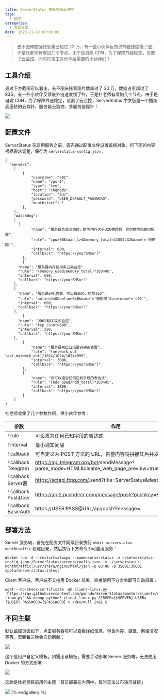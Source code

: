 ```yaml
---
title: ServerStatus 多服务器云监控
tags:
  - 监控
categories:
  - 资源分享
date: 2023-11-02 00:00:00
---
```


> 去不图床数据托管量已超过 23 万，有一些小伙伴反馈说外链速度慢了些，于是杜老师有增加几个节点。由于是自建 CDN，为了保障外链稳定，设置了云监控，同时将该工具分享给需要的小伙伴们！

<!-- more -->

## 工具介绍

通过下方截图可以看出，去不图床托管图片数超过了 23 万，数据占用超过了 93G。有一些小伙伴反馈说外链速度慢了些，于是杜老师有增加几个节点。由于是自建 CDN，为了保障外链稳定，设置了云监控，ServerStatus 中文版是一个酷炫高逼格的云探针、服务器云监控、多服务器探针：

![](https://cdn.dusays.com/2023/11/642-1.jpg)

## 配置文件

ServerStatus 在启用服务之前，需先通过配置文件设置监控对象，将下面的内容根据需求调整，保存为 `serverstatus-config.json`：

```
{
  "servers":
	[
		{
			"username": "s01",
			"name": "vps-1",
			"type": "kvm",
			"host": "chengdu",
			"location": "🇨🇳",
			"password": "USER_DEFAULT_PASSWORD",
			"monthstart": 1
		},
	],
	"watchdog":
	[
	  {
			"name": "服务器负载高监控，排除内存大于32G物理机，同时排除俄勒冈机器",
			"rule": "cpu>90&load_1>4&memory_total<33554432&name!='俄勒冈'",
			"interval": 600,
			"callback": "https://yourSMSurl"
		},
		{
      "name": "服务器内存使用率过高监控",
      "rule": "(memory_used/memory_total)*100>90",
      "interval": 600,
      "callback": "https://yourSMSurl"
    },
    {
      "name": "服务器宕机告警，排出俄勒冈，排除s02",
      "rule": "online4=0&online6=0&name!='俄勒冈'&username!='s02'",
      "interval": 600,
      "callback": "https://yourSMSurl"
    },
		{
      "name": "DDOS和CC攻击监控",
      "rule": "tcp_count>600",
      "interval": 300,
      "callback": "https://yourSMSurl"
    },
		{
			"name": "服务器月出口流量999GB告警",
			"rule": "(network_out-last_network_out)/1024/1024/1024>999",
			"interval": 3600,
			"callback": "https://yourSMSurl"
		},
		{
			"name": "你可以组合任何已知字段的表达式",
			"rule": "(hdd_used/hdd_total)*100>95",
			"interval": 1800,
			"callback": "https://yourSMSurl"
		}
	]
}
```

杜老师收集了几个参数作用，供小伙伴参考：

| 参数 | 作用 |
| - | - |
! rule | 可设置为任何已知字段的表达式 |
! interval | 最小通知间隔 |
! callback | 可自定义为 POST 方法的 URL，告警内容将拼接其后并发起回调 |
! callback Telegram | https://api.telegram.org/bot<Token>/sendMessage?parse_mode=HTML&disable_web_page_preview=true&chat_id=<ID>&text= |
! callback Server酱 | https://sctapi.ftqq.com/<Token>.send?title=ServerStatus&desp= |
! callback PushDeer | https://api2.pushdeer.com/message/push?pushkey=<Token>&text= |
! callback BasicAuth | https://USER:PASS@URL/api/push?message= |

## 部署方法

Server 服务端，首先在配置文件同级目录执行 `mkdir serverstatus-monthtraffic` 创建目录，然后执行下方命令即可启用服务：   

```
docker run -d --restart=always --name=serverstatus -v ~/serverstatus-config.json:/ServerStatus/server/config.json -v ~/serverstatus-monthtraffic:/usr/share/nginx/html/json -p 80:80 -p 35601:35601 cppla/serverstatus:latest
```

Client 客户端，客户端不支持用 Docker 部署，直接使用下方命令即可自动部署：

```
wget --no-check-certificate -qO client-linux.py 'https://raw.githubusercontent.com/penndu/ServerStatus/master/clients/client-linux.py' && nohup python3 client-linux.py SERVER={$SERVER} USER={$USER} PASSWORD={$PASSWORD} > /dev/null 2>&1 &
```

## 不同主题

默认监控页面如下，点击服务器项可以查看详细信息，包含内存、硬盘、网络情况等等，页面每三秒会自动刷新：

![](https://cdn.dusays.com/2023/11/642-2.jpg)

这个是用户自定义模板，如需用该模板，需要手动部署 Server 服务端，无法使用 Docker 的方式部署：

![](https://cdn.dusays.com/2023/11/642-3.jpg)

这款是杜老师目前用的主题「目前部署在内网中，暂时无法公布演示链接」

![](https://cdn.dusays.com/2023/11/642-4.jpg)
{% endgallery %}